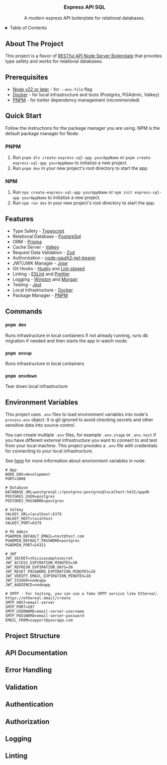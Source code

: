 <a id="readme-top"></a>

<!-- PROJECT LOGO -->
<div align="center">
   <h3 align="center">Express API SQL</h3>

  <p align="center">
   A modern express API boilerplate for relational databases.
  </p>
</div>

<!-- TABLE OF CONTENTS -->
<details>
   <summary>Table of Contents</summary>
   <ol>
      <li><a href="#about-the-project">About The Project</a></li>
      <li><a href="#prerequisites">Prerequisites</a></li>
      <li>
         <a href="#quick-start">Quick Start</a>
         <ul>
            <li><a href="#pnpm">PNPM</a></li>
            <li><a href="#npm">NPM</a></li>
         </ul>
      </li>
      <li><a href="#features">Features</a></li>
      <li><a href="#commands">Commands</a></li>
      <li><a href="#environment-variables">Environment Variables</a></li>
      <li><a href="#project-structure">Project Structure</a></li>
      <li><a href="#api-documentation">API Documentation</a></li>
      <li><a href="#error-handling">Error Handling</a></li>
      <li><a href="#validation">Validation</a></li>
      <li><a href="#authentication">Authentication</a></li>
      <li><a href="#authorization">Authorization</a></li>
      <li><a href="#logging">Logging</a></li>
      <li><a href="#linting">Linting</a></li>
      <li><a href="#acknowledgments">Acknowledgments</a></li>
   </ol>
</details>

<!-- ABOUT THE PROJECT -->

## About The Project

This project is a flavor of [RESTful API Node Server Boilerplate](https://github.com/hagopj13/node-express-boilerplate) that provides type safety and works for relational databases.

## Prerequisites

- [Node v22 or later](https://nodejs.org/en/download) - for `--env-file` flag
- [Docker](https://www.docker.com/) - for local infrastructure and tools (Postgres, PGAdmin, Valkey)
- [PNPM](https://pnpm.io/) - for better dependency management (recommended)

## Quick Start

Follow the instructions for the package manager you are using. NPM is the default package manager for Node.

### PNPM

1. Run `pnpm dlx create-express-sql-app yourAppName` or `pnpm create express-sql-app yourAppName` to initialize a new project.
2. Run `pnpm dev` in your new project's root directory to start the app.

### NPM

1. Run `npx create-express-sql-app yourAppName` or `npm init express-sql-app yourAppName` to initialize a new project.
2. Run `npm run dev` in your new project's root directory to start the app.

## Features

- Type Safety - [Typescript](https://www.typescriptlang.org/)
- Relational Database - [PostgreSql](https://www.postgresql.org/)
- ORM - [Prisma](https://www.prisma.io/)
- Cache Server - [Valkey](https://valkey.io/)
- Request Data Validation - [Zod](https://zod.dev/)
- Authorization - [node-oauth2-jwt-bearer](https://github.com/auth0/node-oauth2-jwt-bearer)
- JWT/JWK Manager - [Jose](https://github.com/panva/jose)
- Git Hooks - [Husky](https://typicode.github.io/husky/) and [Lint-staged](https://github.com/lint-staged/lint-staged)
- Linting - [ESLint](https://eslint.org/) and [Prettier](https://prettier.io/)
- Logging - [Winston](https://github.com/winstonjs/winston) and [Morgan](https://github.com/expressjs/morgan)
- Testing - [Jest](https://jestjs.io/)
- Local Infrastructure - [Docker](https://www.docker.com/)
- Package Manager - [PNPM](https://pnpm.io/)

## Commands

### `pnpm dev`

Runs infrastructure in local containers if not already running, runs db migration if needed and then starts the app in watch mode.

### `pnpm envup`

Runs infrastructure in local containers

### `pnpm envdown`

Tear down local infrastructure

## Environment Variables

This project uses `.env` files to load environment variables into node's `process.env` object. It is git ignored to avoid checking secrets and other sensitive data into source control.

You can create multiple `.env` files, for example `.env.stage` or `.env.test` if you have different external infrastructure you want to connect to and test from your local machine. This project provides a `.env` file with credentials for connecting to your local infrastructure.

See [here](https://nodejs.org/en/learn/command-line/how-to-read-environment-variables-from-nodejs) for more information about environment variables in node.

```
# App
NODE_ENV=development
PORT=3000

# Database
DATABASE_URL=postgresql://postgres:postgres@localhost:5432/appdb
POSTGRES_USER=postgres
POSTGRES_PASSWORD=postgres

# Valkey
VALKEY_URL=localhost:6379
VALKEY_HOST=localhost
VALKEY_PORT=6379

# PG Admin
PGADMIN_DEFAULT_EMAIL=test@test.com
PGADMIN_DEFAULT_PASSWORD=postgres
PGADMIN_PORT=54321

# JWT
JWT_SECRET=thisisasamplesecret
JWT_ACCESS_EXPIRATION_MINUTES=30
JWT_REFRESH_EXPIRATION_DAYS=30
JWT_RESET_PASSWORD_EXPIRATION_MINUTES=10
JWT_VERIFY_EMAIL_EXPIRATION_MINUTES=10
JWT_ISSUER=nodeapp
JWT_AUDIENCE=nodeapp

# SMTP - For testing, you can use a fake SMTP service like Ethereal: https://ethereal.email/create
SMTP_HOST=email-server
SMTP_PORT=587
SMTP_USERNAME=email-server-username
SMTP_PASSWORD=email-server-password
EMAIL_FROM=support@yourapp.com
```

## Project Structure

## API Documentation

## Error Handling

## Validation

## Authentication

## Authorization

## Logging

## Linting
